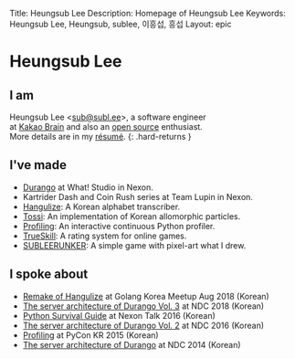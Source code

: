 Title: Heungsub Lee
Description: Homepage of Heungsub Lee
Keywords: Heungsub Lee, Heungsub, sublee, 이흥섭, 흥섭
Layout: epic

Heungsub Lee
============

I am
----

Heungsub Lee <[sub@subl.ee][]\>, a software engineer
<br>
at [Kakao Brain][] and also an [open source][] enthusiast.
<br>
More details are in my [résumé](/resume/).
{: .hard-returns }

[sub@subl.ee]: mailto:sub@subl.ee
[Kakao Brain]: https://kakaobrain.com/
[Open Source]: https://github.com/sublee

I've made
---------

- [Durango][] at What! Studio in Nexon.
- Kartrider Dash and Coin Rush series at Team Lupin in Nexon.
- [Hangulize][]: A Korean alphabet transcriber.
- [Tossi][]: An implementation of Korean allomorphic particles.
- [Profiling][]: An interactive continuous Python profiler.
- [TrueSkill][]: A rating system for online games.
- [SUBLEERUNKER][]: A simple game with pixel-art what I drew.

[Durango]:   http://durango.nexon.com/
[Tossi]:     https://github.com/what-studio/tossi
[Profiling]: https://github.com/what-studio/profiling
[Hangulize]: https://hangulize.org/
[TrueSkill]: https://trueskill.org/

[SUBLEERUNKER]: /runker/

I spoke about
-------------

- [Remake of Hangulize][gokr1808] at Golang Korea Meetup Aug 2018 (Korean)
- [The server architecture of Durango Vol. 3][ndc18] at NDC 2018 (Korean)
- [Python Survival Guide][nxtk16] at Nexon Talk 2016 (Korean)
- [The server architecture of Durango Vol. 2][ndc16] at NDC 2016 (Korean)
- [Profiling][pycon15] at PyCon KR 2015 (Korean)
- [The server architecture of Durango][ndc14] at NDC 2014 (Korean)

[ndc18]: https://subl.ee/~ndc18
[ndc16]: https://subl.ee/~ndc16
[ndc14]: https://subl.ee/~ndc14

[gokr1808]: https://subl.ee/~gokr1808
[nxtk16]:   https://subl.ee/~nxtk16
[pycon15]:  https://subl.ee/~pycon15
